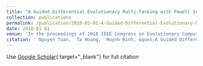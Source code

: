 ```yaml
---
title: "A Guided Differential Evolutionary Multi-Tasking with Powell Search Method for Solving Multi-Objective Continuous Optimization"
collection: publications
permalink: /publication/2018-01-01-A-Guided-Differential-Evolutionary-Multi-Tasking-with-Powell-Search-Method-for-Solving-Multi-Objective-Continuous-Optimization
date: 2018-01-01
venue: 'In the proceedings of 2018 IEEE Congress on Evolutionary Computation (CEC)'
citation: ' Nguyen Tuan,  Ta Hoang,  Huynh Binh, &quot;A Guided Differential Evolutionary Multi-Tasking with Powell Search Method for Solving Multi-Objective Continuous Optimization.&quot; In the proceedings of 2018 IEEE Congress on Evolutionary Computation (CEC), 2018.'
---
```

Use [Google Scholar](https://scholar.google.com/scholar?q=A+Guided+Differential+Evolutionary+Multi+Tasking+with+Powell+Search+Method+for+Solving+Multi+Objective+Continuous+Optimization){:target="_blank"} for full citation